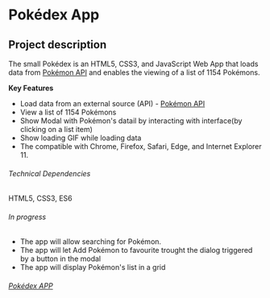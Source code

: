 # Pokédex App

## Project description

The small Pokédex is an HTML5, CSS3, and JavaScript Web App that loads data from [Pokémon API](https://pokeapi.co/) and enables the viewing of a list of 1154 Pokémons.

**Key Features**

- Load data from an external source (API) - [Pokémon API](https://pokeapi.co/)
- View a list of 1154 Pokémons
- Show Modal with Pokémon's datail by interacting with interface(by clicking on a list item)
- Show loading GIF while loading data
- The compatible with Chrome, Firefox, Safari, Edge, and Internet Explorer 11.

###### Technical Dependencies

HTML5, CSS3, ES6

###### In progress

- The app will allow searching for Pokémon.
- The app will let Add Pokémon to favourite trought the dialog triggered by a button in the modal
- The app will display Pokémon's list in a grid

###### [Pokédex APP](https://github.com/AfonsoRD/simple-js-app)
